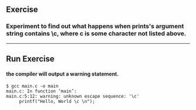 ## Exercise
### Experiment to find out what happens when prints's argument string contains \c, where c is some character not listed above.

------


## Run Exercise

#### the compiler will output a warning statement.

``` 
$ gcc main.c -o main
main.c: In function ‘main’:
main.c:5:12: warning: unknown escape sequence: '\c'
     printf("Hello, World \c \n");
```